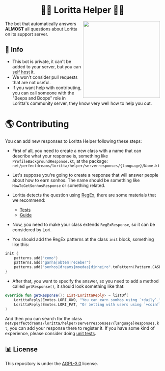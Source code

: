 <h1 align="center">🙋‍♀️ Loritta Helper 🙋‍♀️</h1>
<img height="250" src="https://stuff.loritta.website/loritta-utilities-sortros.png" align="right">

The bot that automatically answers **ALMOST** all questions about Loritta on its support server. 

## 📅 Info

* This bot is private, it can't be added to your server, but you can [self host](https://en.wikipedia.org/wiki/Self-hosting_(web_services)) it.
* We won't consider pull requests that are not useful.
* If you want help with contributing, you can call someone with the "Beeps and Boops" role in Loritta's community server, they know very well how to help you out.

# 🌎 Contributing

You can add new responses to Loritta Helper following these steps:

* First of all, you need to create a new class with a name that can describe what your response is, something like `ProfileBackgroundResponse.kt`, at the package: `net/perfectdreams/loritta/helper/serverresponses/{language}/Name.kt`

* Let's suppose you're going to create a response that will answer people about how to earn sonhos. The name should be something like `HowToGetSonhosResponse` or something related.

* Loritta detects the question using [RegEx](https://en.wikipedia.org/wiki/Regular_expression), there are some materials that we recommend:

    * [Tests](https://regexr.com/)
    * [Guide](https://medium.com/@alexandreservian/regex-um-guia-pratico-para-express%C3%B5es-regulares-1ac5fa4dd39f)

* Now, you need to make your class extends `RegExResponse`, so it can be considered by Lori.

* You should add the RegEx patterns at the class `init` block, something like this:

```kotlin
init {
    patterns.add("como")
    patterns.add("ganha|obtem|receber")
    patterns.add("sonhos|dreams|moedas|dinheiro".toPattern(Pattern.CASE_INSENSITIVE))
}
```

* After that, you want to specify the answer, so you need to add a method called `getResponse()`, it should look something like that:

```kotlin
override fun getResponse(): List<LorittaReply> = listOf(
    LorittaReply(Emotes.LORI_OWO, "You can earn sonhos using `+daily`."),
    LorittaReply(Emotes.LORI_PAT, "Or betting with users using `+coinflip bet`")
)
```

And then you can search for the class `net/perfectdreams/loritta/helper/serverresponses/{language}Responses.kt`, you can add your response there to register it.
If you have some kind of experience, please consider doing [unit tests](https://github.com/LorittaBot/LorittaHelper/tree/main/src/test/kotlin/responses/portuguese).

## 📊 License

This repository is under the [AGPL-3.0](https://github.com/LorittaBot/LorittaHelper/blob/main/LICENSE) license.

